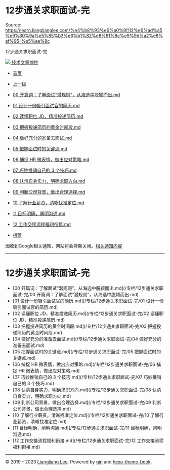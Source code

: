 # 12步通关求职面试-完 

Source: https://learn.lianglianglee.com/%e4%b8%93%e6%a0%8f/12%e6%ad%a5%e9%80%9a%e5%85%b3%e6%b1%82%e8%81%8c%e9%9d%a2%e8%af%95-%e5%ae%8c

12步通关求职面试-完 



[![](/static/favicon.png)
技术文章摘抄](/)

* [首页](/)
* [上一级](../)

* [00 开篇词：了解面试“潜规则”，从海选中脱颖而出.md](/%e4%b8%93%e6%a0%8f/12%e6%ad%a5%e9%80%9a%e5%85%b3%e6%b1%82%e8%81%8c%e9%9d%a2%e8%af%95-%e5%ae%8c/00%20%e5%bc%80%e7%af%87%e8%af%8d%ef%bc%9a%e4%ba%86%e8%a7%a3%e9%9d%a2%e8%af%95%e2%80%9c%e6%bd%9c%e8%a7%84%e5%88%99%e2%80%9d%ef%bc%8c%e4%bb%8e%e6%b5%b7%e9%80%89%e4%b8%ad%e8%84%b1%e9%a2%96%e8%80%8c%e5%87%ba.md)
* [01 设计一份吸引面试官的简历.md](/%e4%b8%93%e6%a0%8f/12%e6%ad%a5%e9%80%9a%e5%85%b3%e6%b1%82%e8%81%8c%e9%9d%a2%e8%af%95-%e5%ae%8c/01%20%e8%ae%be%e8%ae%a1%e4%b8%80%e4%bb%bd%e5%90%b8%e5%bc%95%e9%9d%a2%e8%af%95%e5%ae%98%e7%9a%84%e7%ae%80%e5%8e%86.md)
* [02 读懂职位 JD，精准投递简历.md](/%e4%b8%93%e6%a0%8f/12%e6%ad%a5%e9%80%9a%e5%85%b3%e6%b1%82%e8%81%8c%e9%9d%a2%e8%af%95-%e5%ae%8c/02%20%e8%af%bb%e6%87%82%e8%81%8c%e4%bd%8d%20JD%ef%bc%8c%e7%b2%be%e5%87%86%e6%8a%95%e9%80%92%e7%ae%80%e5%8e%86.md)
* [03 把握投递简历的黄金时间段.md](/%e4%b8%93%e6%a0%8f/12%e6%ad%a5%e9%80%9a%e5%85%b3%e6%b1%82%e8%81%8c%e9%9d%a2%e8%af%95-%e5%ae%8c/03%20%e6%8a%8a%e6%8f%a1%e6%8a%95%e9%80%92%e7%ae%80%e5%8e%86%e7%9a%84%e9%bb%84%e9%87%91%e6%97%b6%e9%97%b4%e6%ae%b5.md)
* [04 做好充分的准备去面试.md](/%e4%b8%93%e6%a0%8f/12%e6%ad%a5%e9%80%9a%e5%85%b3%e6%b1%82%e8%81%8c%e9%9d%a2%e8%af%95-%e5%ae%8c/04%20%e5%81%9a%e5%a5%bd%e5%85%85%e5%88%86%e7%9a%84%e5%87%86%e5%a4%87%e5%8e%bb%e9%9d%a2%e8%af%95.md)
* [05 把握面试时的关键点.md](/%e4%b8%93%e6%a0%8f/12%e6%ad%a5%e9%80%9a%e5%85%b3%e6%b1%82%e8%81%8c%e9%9d%a2%e8%af%95-%e5%ae%8c/05%20%e6%8a%8a%e6%8f%a1%e9%9d%a2%e8%af%95%e6%97%b6%e7%9a%84%e5%85%b3%e9%94%ae%e7%82%b9.md)
* [06 捕捉 HR 微表情，做出应对策略.md](/%e4%b8%93%e6%a0%8f/12%e6%ad%a5%e9%80%9a%e5%85%b3%e6%b1%82%e8%81%8c%e9%9d%a2%e8%af%95-%e5%ae%8c/06%20%e6%8d%95%e6%8d%89%20HR%20%e5%be%ae%e8%a1%a8%e6%83%85%ef%bc%8c%e5%81%9a%e5%87%ba%e5%ba%94%e5%af%b9%e7%ad%96%e7%95%a5.md)
* [07 巧妙推销自己的 3 个技巧.md](/%e4%b8%93%e6%a0%8f/12%e6%ad%a5%e9%80%9a%e5%85%b3%e6%b1%82%e8%81%8c%e9%9d%a2%e8%af%95-%e5%ae%8c/07%20%e5%b7%a7%e5%a6%99%e6%8e%a8%e9%94%80%e8%87%aa%e5%b7%b1%e7%9a%84%203%20%e4%b8%aa%e6%8a%80%e5%b7%a7.md)
* [08 认清自身实力，明确求职方向.md](/%e4%b8%93%e6%a0%8f/12%e6%ad%a5%e9%80%9a%e5%85%b3%e6%b1%82%e8%81%8c%e9%9d%a2%e8%af%95-%e5%ae%8c/08%20%e8%ae%a4%e6%b8%85%e8%87%aa%e8%ba%ab%e5%ae%9e%e5%8a%9b%ef%bc%8c%e6%98%8e%e7%a1%ae%e6%b1%82%e8%81%8c%e6%96%b9%e5%90%91.md)
* [09 判断公司背景，做出合理选择.md](/%e4%b8%93%e6%a0%8f/12%e6%ad%a5%e9%80%9a%e5%85%b3%e6%b1%82%e8%81%8c%e9%9d%a2%e8%af%95-%e5%ae%8c/09%20%e5%88%a4%e6%96%ad%e5%85%ac%e5%8f%b8%e8%83%8c%e6%99%af%ef%bc%8c%e5%81%9a%e5%87%ba%e5%90%88%e7%90%86%e9%80%89%e6%8b%a9.md)
* [10 了解行业薪资，清晰找准定位.md](/%e4%b8%93%e6%a0%8f/12%e6%ad%a5%e9%80%9a%e5%85%b3%e6%b1%82%e8%81%8c%e9%9d%a2%e8%af%95-%e5%ae%8c/10%20%e4%ba%86%e8%a7%a3%e8%a1%8c%e4%b8%9a%e8%96%aa%e8%b5%84%ef%bc%8c%e6%b8%85%e6%99%b0%e6%89%be%e5%87%86%e5%ae%9a%e4%bd%8d.md)
* [11 目标明确，阐明沟通.md](/%e4%b8%93%e6%a0%8f/12%e6%ad%a5%e9%80%9a%e5%85%b3%e6%b1%82%e8%81%8c%e9%9d%a2%e8%af%95-%e5%ae%8c/11%20%e7%9b%ae%e6%a0%87%e6%98%8e%e7%a1%ae%ef%bc%8c%e9%98%90%e6%98%8e%e6%b2%9f%e9%80%9a.md)
* [12 工作交接流程福利衔接.md](/%e4%b8%93%e6%a0%8f/12%e6%ad%a5%e9%80%9a%e5%85%b3%e6%b1%82%e8%81%8c%e9%9d%a2%e8%af%95-%e5%ae%8c/12%20%e5%b7%a5%e4%bd%9c%e4%ba%a4%e6%8e%a5%e6%b5%81%e7%a8%8b%e7%a6%8f%e5%88%a9%e8%a1%94%e6%8e%a5.md)
* [捐赠](/assets/捐赠.md)

因收到Google相关通知，网站将会择期关闭。[相关通知内容](https://lumendatabase.org/notices/44265620)

---

# 12步通关求职面试-完

* [00 开篇词：了解面试“潜规则”，从海选中脱颖而出.md](/专栏/12步通关求职面试-完/00 开篇词：了解面试“潜规则”，从海选中脱颖而出.md)
* [01 设计一份吸引面试官的简历.md](/专栏/12步通关求职面试-完/01 设计一份吸引面试官的简历.md)
* [02 读懂职位 JD，精准投递简历.md](/专栏/12步通关求职面试-完/02 读懂职位 JD，精准投递简历.md)
* [03 把握投递简历的黄金时间段.md](/专栏/12步通关求职面试-完/03 把握投递简历的黄金时间段.md)
* [04 做好充分的准备去面试.md](/专栏/12步通关求职面试-完/04 做好充分的准备去面试.md)
* [05 把握面试时的关键点.md](/专栏/12步通关求职面试-完/05 把握面试时的关键点.md)
* [06 捕捉 HR 微表情，做出应对策略.md](/专栏/12步通关求职面试-完/06 捕捉 HR 微表情，做出应对策略.md)
* [07 巧妙推销自己的 3 个技巧.md](/专栏/12步通关求职面试-完/07 巧妙推销自己的 3 个技巧.md)
* [08 认清自身实力，明确求职方向.md](/专栏/12步通关求职面试-完/08 认清自身实力，明确求职方向.md)
* [09 判断公司背景，做出合理选择.md](/专栏/12步通关求职面试-完/09 判断公司背景，做出合理选择.md)
* [10 了解行业薪资，清晰找准定位.md](/专栏/12步通关求职面试-完/10 了解行业薪资，清晰找准定位.md)
* [11 目标明确，阐明沟通.md](/专栏/12步通关求职面试-完/11 目标明确，阐明沟通.md)
* [12 工作交接流程福利衔接.md](/专栏/12步通关求职面试-完/12 工作交接流程福利衔接.md)

---

© 2019 - 2023 [Liangliang Lee](/cdn-cgi/l/email-protection#6c00000055585d5d5c5b2c0b010d0500420f0301).
Powered by [gin](https://github.com/gin-gonic/gin) and [hexo-theme-book](https://github.com/kaiiiz/hexo-theme-book).